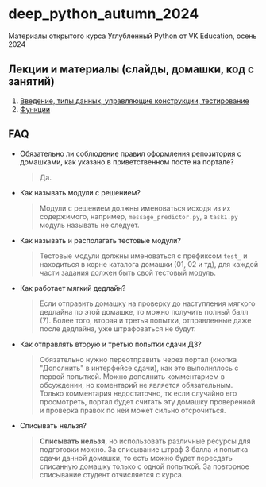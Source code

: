 # deep_python_autumn_2024
Материалы открытого курса Углубленный Python от VK Education, осень 2024

## Лекции и материалы (слайды, домашки, код с занятий)
01. [Введение, типы данных, управляющие конструкции, тестирование](lesson-01)
02. [Функции](lesson-02)


## FAQ
* Обязательно ли соблюдение правил оформления репозитория с домашками, как указано в приветственном посте на портале?
  > Да.
* Как называть модули с решением?
  > Модули с решением должны именоваться исходя из их содержимого, например, `message_predictor.py`, а `task1.py` модуль называть не следует.
* Как называть и располагать тестовые модули?
  > Тестовые модули должны именоваться с префиксом `test_` и находиться в корне каталога домашки (01, 02 и тд), для каждой части задания должен быть свой тестовый модуль.
* Как работает мягкий дедлайн?
  > Если отправить домашку на проверку до наступления мягкого дедлайна по этой домашке, то можно получить полный балл (7). Более того, вторая и третья попытки, отправленные даже после дедлайна, уже штрафоваться не будут.
* Как отправлять вторую и третью попытки сдачи ДЗ?
  > Обязательно нужно переотправить через портал (кнопка "Дополнить" в интерфейсе сдачи), как это выполнялось с первой попыткой. Можно дополнить комментарием в обсуждении, но коментарий не является обязательным. Только комментария недостаточно, тк если случайно его просмотреть, портал будет считать эту домашку проверенной и проверка правок по ней может сильно отсрочиться.
* Списывать нельзя?
  > **Списывать нельзя**, но использовать различные ресурсы для подготовки можно. За списывание штраф 3 балла и попытка сдачи данной домашки, то есть можно будет пересдать списанную домашку только с одной попыткой. За повторное списывание студент отчисляется с курса.

